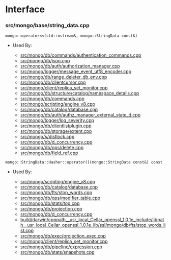 
# Interface

### src/mongo/base/string\_data.cpp

<div></div>

    mongo::operator<<(std::ostream&, mongo::StringData const&)

- Used By:

    - [src/mongo/db/commands/authentication\_commands.cpp](../../../authentication)
    - [src/mongo/db/json.cpp](../../../bson)
    - [src/mongo/db/auth/authorization\_manager.cpp](../../../authorization)
    - [src/mongo/logger/message\_event\_utf8\_encoder.cpp](../../../logging\_system)
    - [src/mongo/db/range\_deleter\_db\_env.cpp](../../../sharding)
    - [src/mongo/db/clientcursor.cpp](../../../client\_and\_operation\_tracking)
    - [src/mongo/client/replica\_set\_monitor.cpp](../../../cpp\_client\_driver)
    - [src/mongo/db/structure/catalog/namespace\_details.cpp](../../../storage\_layer\_structure)
    - [src/mongo/db/commands.cpp](../../../database\_commands)
    - [src/mongo/scripting/engine\_v8.cpp](../../../javascript\_libraries)
    - [src/mongo/db/catalog/database.cpp](../../../storage\_layer\_structure)
    - [src/mongo/db/auth/authz\_manager\_external\_state\_d.cpp](../../../authorization)
    - [src/mongo/logger/log\_severity.cpp](../../../logging\_system)
    - [src/mongo/db/clientlistplugin.cpp](../../../web\_server)
    - [src/mongo/db/storage/extent.cpp](../../../storage\_layer\_structure)
    - [src/mongo/s/distlock.cpp](../../../sharding)
    - [src/mongo/db/d\_concurrency.cpp](../../../concurrency)
    - [src/mongo/db/ops/delete.cpp](../../../core\_query\_system)
    - [src/mongo/db/field\_ref.cpp](../../../update\_system)

<div></div>

    mongo::StringData::Hasher::operator()(mongo::StringData const&) const

- Used By:

    - [src/mongo/scripting/engine\_v8.cpp](../../../javascript\_libraries)
    - [src/mongo/db/catalog/database.cpp](../../../storage\_layer\_structure)
    - [src/mongo/db/fts/stop\_words.cpp](../../../full\_text\_search\_module)
    - [src/mongo/db/ops/modifier\_table.cpp](../../../update\_system)
    - [src/mongo/db/stats/top.cpp](../../../utilities)
    - [src/mongo/db/projection.cpp](../../../core\_query\_system)
    - [src/mongo/db/d\_concurrency.cpp](../../../concurrency)
    - [build/darwin/cpppath\_\_usr\_local\_Cellar\_openssl\_1.0.1e\_include/libpath\_\_usr\_local\_Cellar\_openssl\_1.0.1e\_lib/ssl/mongo/db/fts/stop\_words\_list.cpp](../../../full\_text\_search\_module)
    - [src/mongo/db/exec/projection\_exec.cpp](../../../core\_query\_system)
    - [src/mongo/client/replica\_set\_monitor.cpp](../../../cpp\_client\_driver)
    - [src/mongo/db/pipeline/expression.cpp](../../../aggregation\_framework)
    - [src/mongo/db/stats/snapshots.cpp](../../../utilities)
